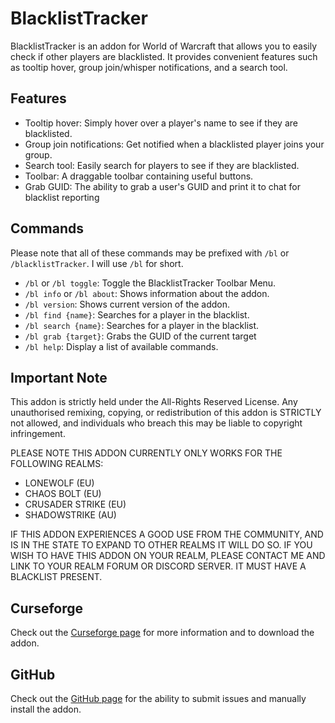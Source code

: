# BlacklistTracker

BlacklistTracker is an addon for World of Warcraft that allows you to easily check if other players are blacklisted. It provides convenient features such as tooltip hover, group join/whisper notifications, and a search tool.

## Features

- Tooltip hover: Simply hover over a player's name to see if they are blacklisted.
- Group join notifications: Get notified when a blacklisted player joins your group.
- Search tool: Easily search for players to see if they are blacklisted.
- Toolbar: A draggable toolbar containing useful buttons.
- Grab GUID: The ability to grab a user's GUID and print it to chat for blacklist reporting

## Commands

Please note that all of these commands may be prefixed with `/bl` or `/blacklistTracker`. I will use `/bl` for short.

- `/bl` or `/bl toggle`: Toggle the BlacklistTracker Toolbar Menu.
- `/bl info` or `/bl about`: Shows information about the addon.
- `/bl version`: Shows current version of the addon.
- `/bl find {name}`: Searches for a player in the blacklist.
- `/bl search {name}`: Searches for a player in the blacklist.
- `/bl grab {target}`: Grabs the GUID of the current target
- `/bl help`: Display a list of available commands.

## Important Note

This addon is strictly held under the All-Rights Reserved License. Any unauthorised remixing, copying, or redistribution of this addon is STRICTLY not allowed, and individuals who breach this may be liable to copyright infringement.

PLEASE NOTE THIS ADDON CURRENTLY ONLY WORKS FOR THE FOLLOWING REALMS:

- LONEWOLF (EU)
- CHAOS BOLT (EU)
- CRUSADER STRIKE (EU)
- SHADOWSTRIKE (AU)

IF THIS ADDON EXPERIENCES A GOOD USE FROM THE COMMUNITY, AND IS IN THE STATE TO EXPAND TO OTHER REALMS IT WILL DO SO. IF YOU WISH TO HAVE THIS ADDON ON YOUR REALM, PLEASE CONTACT ME AND LINK TO YOUR REALM FORUM OR DISCORD SERVER. IT MUST HAVE A BLACKLIST PRESENT.

## Curseforge

Check out the [Curseforge page](https://www.curseforge.com/wow/addons/blacklisttracker) for more information and to download the addon.

## GitHub

Check out the [GitHub page](https://github.com/qtPyDev/wow_BlacklistTracker) for the ability to submit issues and manually install the addon.
